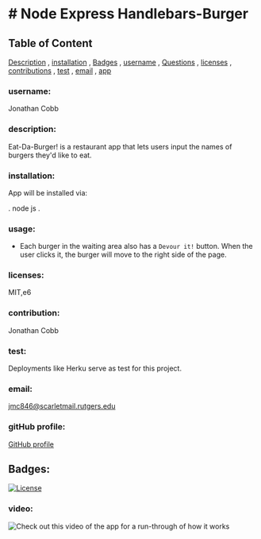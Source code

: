 # # Node Express Handlebars-Burger
  
## Table of Content

[Description](#Description)
    ,
[installation](#installation)
    ,
[Badges](#Badges)
    ,
[username](#username)
    ,
[Questions](#Questions)
    ,
[licenses](#licenses)
    ,
[contributions](#contributions)
    ,
[test](#test)
    ,
[email](#email)
    ,
[app](#app)
      
  
 ### username:
 Jonathan Cobb
  
    
  ### description:
  Eat-Da-Burger! is a restaurant app that lets users input the names of burgers they'd like to eat.
  
      
  ### installation:
 
App will be installed via:

. node js
.
  
  ### usage:
 * Each burger in the waiting area also has a `Devour it!` button. When the user clicks it, the burger will move to the right side of the page.

    
### licenses:
MIT,e6

    
### contribution:
Jonathan Cobb

    
### test:
Deployments like Herku serve as test for this project.

    
### email:
jmc846@scarletmail.rutgers.edu

### gitHub profile:
[GitHub profile](https://github.com)

## Badges:
[![License](https://poser.pugx.org/ali-irawan/xtra/license.svg)](https://poser.pugx.org/ali-irawan/xtra/license.svg)
    
### video:
![Check out this video of the app for a run-through of how it works](https://media.giphy.com/media/dAuJbKtU9E2w5mgQzV/giphy.gif)

